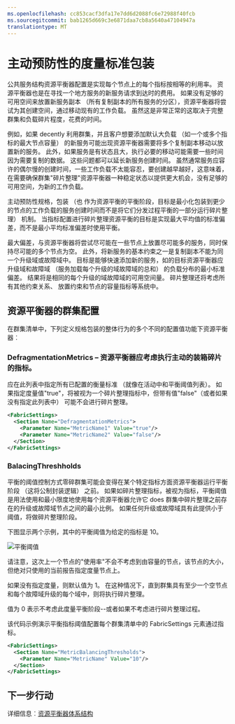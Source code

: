 ```yaml
---
ms.openlocfilehash: cc853cacf3dfa17e7dd6d2088fc6e72988f40fcb
ms.sourcegitcommit: bab1265d669c3e6871daa7cb8a5640a47104947a
translationtype: MT
---
```

<properties
   pageTitle="主动预防性的度量标准包装"
   description="在资源平衡器使用主动预防性的规格，包装的概述"
   services="service-fabric"
   documentationCenter=".net"
   authors="abhic"
   manager="timlt"
   editor=""/>

<tags
   ms.service="Service-Fabric"
   ms.devlang="dotnet"
   ms.topic="article"
   ms.tgt_pltfrm="NA"
   ms.workload="NA"
   ms.date="04/27/2015"
   ms.author="abhic"/>

# 主动预防性的度量标准包装

公共服务结构资源平衡器配置是实现每个节点上的每个指标按相等的利用率。 资源平衡器也是在寻找一个地方服务的新服务请求到达时的费用。 如果没有足够的可用空间来放置新服务副本 （所有复制副本的所有服务的分区），资源平衡器将尝试为其创建空间，通过移动现有的工作负载。 虽然这是非常正常的这取决于完整群集和负载碎片程度，花费的时间。

例如，如果 decently 利用群集，并且客户想要添加默认大负载 （如一个或多个指标的最大节点容量） 的新服务可能出现资源平衡器需要将多个复制副本移动以放置新的服务。 此外，如果服务是有状态且大，执行必要的移动可能需要一些时间因为需要复制的数据。 这些问题都可以延长新服务创建时间。 虽然通常服务应容许的偶尔慢的创建时间，一些工作负载不太能容忍，要创建越早越好，这意味着，在需要确保群集"碎片整理"资源平衡器一种稳定状态以提供更大机会，没有足够的可用空间，为新的工作负载。

主动预防性规格，包装 （也 作为资源平衡的平衡阶段，目标是最小化包装到更少的节点的工作负载的服务创建时间而不是将它们分发过程平衡的一部分运行碎片整理） 机制。 当指标配置进行碎片整理资源平衡的目标是实现最大平均值的标准偏差，而不是最小平均标准偏差时使用平衡。

最大偏差，与资源平衡器将尝试尽可能在一些节点上放置尽可能多的服务，同时保持尽可能的多个节点为空。 此外，将新服务的基本约束之一是复制副本不能为同一个升级域或故障域中。 目标是能够快速添加新的服务，如的目标资源平衡器应升级域和故障域 （服务加载每个升级的域故障域的总和） 的负载分布的最小标准偏差。 结果将是相同的每个升级的域故障域的可用空间量。 碎片整理还将考虑所有其他约束关系、 放置约束和节点的容量指标等系统中。

## 资源平衡器的群集配置
在群集清单中，下列定义规格包装的整体行为的多个不同的配置值功能下资源平衡器︰

### DefragmentationMetrics – 资源平衡器应考虑执行主动的装箱碎片的指标。

应在此列表中指定所有已配置的衡量标准 （就像在活动中和平衡阈值列表）。 如果指定度量值"true"，将被视为一个碎片整理指标中，但带有值"false"（或者如果没有指定此列表中） 可能不会进行碎片整理。

``` xml
<FabricSettings>
  <Section Name="DefragmentationMetrics">
    <Parameter Name="MetricName1" Value="true"/>
    <Parameter Name="MetricName2" Value="false"/>
  </Section>
</FabricSettings>
```

### BalacingThreshholds

平衡的阈值控制方式零碎群集可能会变得在某个特定指标方面资源平衡器运行平衡阶段 （这将公制封装逻辑） 之前。 如果如碎片整理指标，被视为指标，平衡阈值是用法使用和最小限度地使用每个资源平衡器允许它 does 群集中碎片整理之前存在的升级或故障域节点之间的最小比例。 如果任何升级或故障域具有此提供小于阈值，将做碎片整理阶段。

下图显示两个示例，其中的平衡阈值为给定的指标是 10。

![平衡阈值][Image1]

请注意，这次上一个节点的"使用率"不会不考虑到由容量的节点，该节点的大小，但绝对只使用的当前报告指定度量节点上。

如果没有指定度量，则默认值为 1。 在这种情况下，直到群集具有至少一个空节点和每个故障域升级的每个域中，则将执行碎片整理。

值为 0 表示不考虑此度量平衡阶段--或者如果不考虑进行碎片整理过程。

该代码示例演示平衡指标阈值配置每个群集清单中的 FabricSettings 元素通过指标。

``` xml
<FabricSettings>
  <Section Name="MetricBalancingThresholds">
    <Parameter Name="MetricName" Value="10"/>
  </Section>
</FabricSettings>
```

<!--Every topic should have next steps and links to the next logical set of content to keep the customer engaged-->
## 下一步行动

详细信息︰[资源平衡器体系结构](service-fabric-resource-balancer-architecture.md)

[Image1]: media/service-fabric-resource-balancer-proactive-metric-packing/PMP.png
 